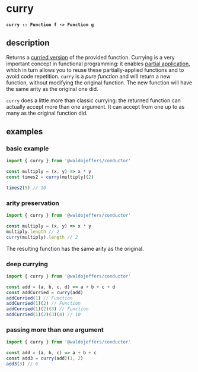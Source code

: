 # curry

#### `curry :: Function f -> Function g`

## description

Returns a [curried version](https://en.wikipedia.org/wiki/Currying) of the provided function. Currying is a very important concept in functional programming: it enables [partial application](https://en.wikipedia.org/wiki/Partial_application), which in turn allows you to reuse these partially-applied functions and to avoid code repetition. `curry` is a _pure function_ and will return a new function, without modifying the original function. The new function will have the same arity as the original one did.

`curry` does a little more than classic currying: the returned function can actually accept more than one argument. It can accept from one up to as many as the original function did.

## examples

### basic example

```javascript
import { curry } from '@waldojeffers/conductor'

const multiply = (x, y) => x * y
const times2 = curry(multiply)(2)

times2(5) // 10
```

### arity preservation

```javascript
import { curry } from '@waldojeffers/conductor'

const multiply = (x, y) => x * y
multiply.length // 2
curry(multiply).length // 2
```

The resulting function has the same arity as the original.

### deep currying

```javascript
import { curry } from '@waldojeffers/conductor'

const add = (a, b, c, d) => a + b + c + d
const addCurried = curry(add)
addCurried(1) // Function
addCurried(1)(2) // Function
addCurried(1)(2)(3) // Function
addCurried(1)(2)(3)(4) // 10
```

### passing more than one argument

```javascript
import { curry } from '@waldojeffers/conductor'

const add = (a, b, c) => a + b + c
const add3 = curry(add)(1, 2)
add3(3) // 6
```

